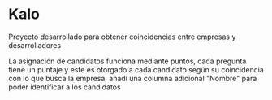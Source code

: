 # Kalo
Proyecto desarrollado para obtener coincidencias entre empresas y desarrolladores

La asignación de candidatos funciona mediante puntos, cada pregunta tiene un puntaje y este es otorgado a cada candidato según su coincidencia con lo que busca la empresa, anadí una columna adicional "Nombre" para poder identificar a los candidatos